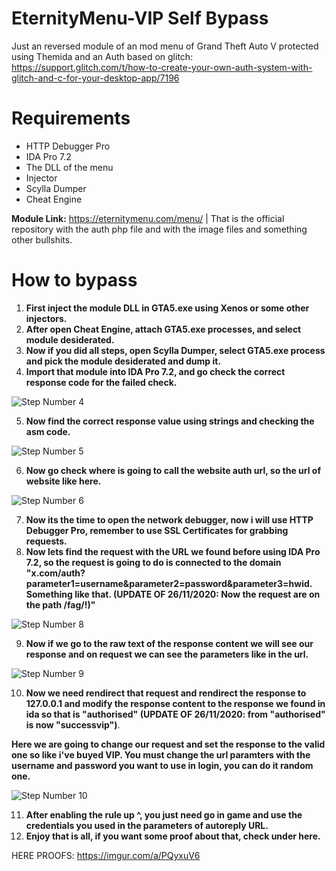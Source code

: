 # EternityMenu-VIP Self Bypass

Just an reversed module of an mod menu of Grand Theft Auto V protected using Themida and an Auth based on glitch: https://support.glitch.com/t/how-to-create-your-own-auth-system-with-glitch-and-c-for-your-desktop-app/7196


# Requirements
* HTTP Debugger Pro
* IDA Pro 7.2
* The DLL of the menu
* Injector
* Scylla Dumper
* Cheat Engine

**Module Link:** https://eternitymenu.com/menu/ | That is the official repository with the auth php file and with the image files and something other bullshits.

# How to bypass
1) **First inject the module DLL in GTA5.exe using Xenos or some other injectors.**
2) **After open Cheat Engine, attach GTA5.exe processes, and select module desiderated.**
3) **Now if you did all steps, open Scylla Dumper, select GTA5.exe process and pick the module desiderated and dump it.**
4) **Import that module into IDA Pro 7.2, and go check the correct response code for the failed check.**

![Step Number 4](https://imgur.com/3LLjYBZ.png)

5) **Now find the correct response value using strings and checking the asm code.**

![Step Number 5](https://imgur.com/0jMtUMA.png)

6) **Now go check where is going to call the website auth url, so the url of website like here.**

![Step Number 6](https://imgur.com/Dh8ZHHD.png)

7) **Now its the time to open the network debugger, now i will use HTTP Debugger Pro, remember to use SSL Certificates for grabbing requests.**
8) **Now lets find the request with the URL we found before using IDA Pro 7.2, so the request is going to do is connected to the domain "x.com/auth?parameter1=username&parameter2=password&parameter3=hwid. Something like that. (UPDATE OF 26/11/2020: Now the request are on the path /fag/!)"**

![Step Number 8](https://imgur.com/QY45F5s.png)

9) **Now if we go to the raw text of the response content we will see our response and on request we can see the parameters like in the url.**

![Step Number 9](https://imgur.com/WeivQn9.png)

10) **Now we need rendirect that request and rendirect the response to 127.0.0.1 and modify the response content to the response we found in ida so that is "authorised" (UPDATE OF 26/11/2020: from "authorised" is now "successvip")**.

**Here we are going to change our request and set the response to the valid one so like i've buyed VIP. You must change the url paramters with the username and password
you want to use in login, you can do it random one.**

![Step Number 10](https://imgur.com/bnZujFg.png)

11) **After enabling the rule up ^, you just need go in game and use the credentials you used in the parameters of autoreply URL.**
12) **Enjoy that is all, if you want some proof about that, check under here.**

HERE PROOFS: https://imgur.com/a/PQyxuV6
